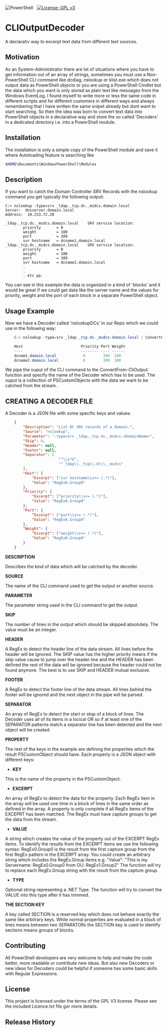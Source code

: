 ![PowerShell](https://img.shields.io/badge/powershell-5391FE?style=flat&logo=powershell&logoColor=white)&nbsp;&nbsp;&nbsp;[![License: GPL v3](https://img.shields.io/badge/License-GPLv3-green)](https://www.gnu.org/licenses/gpl-3.0)

# CLIOutputDecoder
A declarativ way to excerpt text data from different text sources.

## Motivation
As an System-Administrator there are lot of situations where you have to get information out of an array of strings, sometimes you must use a Non-PowerShell CLI command like dcdiag, nslookup or klist.exe which does not output data as PowerShell objects or you are using a PowerShell Cmdlet but the data which you want is only stored as plain text like messages from the Windows EventLog. I found myself to write more or less the same code in different scripts and for different customers in different ways and always remembering that I have written the same snipet already but dont want to start searching. So then the idea was born to convert text data into PowerShell objects in a declarative way and store the so called 'Decoders' in a dedicated directory i.e. into a PowerShell module.

## Installation
The installation is only a simple copy of the PowerShell module and save it where Autoloading feature is searching like
```PowerShell
$HOME\Documents\WindowsPowerShell\Modules
```

## Description
If you want to catch the Domain Controller SRV Records with the nslookup command you get typically the following output:
```
C:> nslookup -type=srv _ldap._tcp.dc._msdcs.domain.local
Server:  dnsserver.domain.local
Address:  10.233.72.20

_ldap._tcp.dc._msdcs.domain.local    SRV service location:
        priority       = 0
        weight         = 100
        port           = 389
        svr hostname   = dcname1.domain.local
_ldap._tcp.dc._msdcs.domain.local    SRV service location:
        priority       = 0
        weight         = 100
        port           = 389
        svr hostname   = dcname2.domain.local
        .
        .
        . etc pp.
```
You can see in this example the data is organized in a kind of 'blocks' and it would be great if we could get data like the server name and the values for priority, weight and the port of each block in a separate PowerShell object.

## Usage Example
Now we have a Decoder called 'nslookupDCs' in our Repo which we could use in the following way:

```PowerShell
	C:> nslookup -type=srv _ldap._tcp.dc._msdcs.domain.local | ConvertFrom-CLIOutput -Decoder nslookupDCs

	Host                          Priority Port Weight
	----                          -------- ---- ------
	dcnam1.domain.local            0        389  100
	dcname2.domain.local           0        389  100
```
We pipe the ouput of the CLI command to the ConvertFrom-CliOutput function and specify the name of the Decoder which has to be used. The ouput is a collection of PSCustomObjects with the data we want to be catched from the stream.

## CREATING A DECODER FILE
A Decoder is a JSON file with some specific keys and values:
```JSON
	{
		"Description": "List DC SRV records of a domain.",
		"Source": "nslookup",
		"Parameter": "-type=srv _ldap._tcp.dc._msdcs.<DomainName>",
		"Skip": 0,
		"Header": null,
		"Footer": null,
		"Separator": [
						"^\\s*$",
						"^_ldap\\._tcp\\.dc\\._msdcs"   
		],
		"Host": {
			"Excerpt": ["svr hostname\\s+= (.*)"],
			"Value": "RegEx0.Group0"
		},
		"Priority": {
			"Excerpt": ["priority\\s+= (.*)"],
			"Value": "RegEx0.Group0"
		},
		"Port": {
			"Excerpt": ["port\\s+= (.*)"],
			"Value": "RegEx0.Group0"
		},
		"Weight": {
			"Excerpt": ["weight\\s+= (.*)"],
			"Value": "RegEx0.Group0"
		}
	}
```
**DESCRIPTION**

Describes the kind of data which will be catched by the decoder.

**SOURCE**

The name of the CLI command used to get the output or another source.

**PARAMETER**

The parameter string used in the CLI command to get the output.

**SKIP**

The number of lines in the output which should be skipped absolutely. The value must be an integer.

**HEADER**

A RegEx to detect the header line of the data stream. All lines before the header will be ignored.
The SKIP value has the higher priority means if the skip value cause to jump over the header line 
and the HEADER has been defined the rest of the data will be ignored because the header could not be found anymore.
The best is to use SKIP and HEADER mutual exclusive.

**FOOTER**

A RegEx to detect the footer line of the data stream. All lines behind the footer will be ignored and the next object
in the pipe will be parsed.

**SEPARATOR**

An array of RegEx to detect the start or stop of a block of lines. The Decoder uses all of its items in a locical OR so if at least one of the SEPARATOR patterns match a separator line has been detected and the next object will be created.

**PROPERTY**

The rest of the keys in the example are defining the properties which the result PSCustomObject should have. Each property is a JSON object with different keys:

* **KEY**

This is the name of the property in the PSCustomObject.

* **EXCERPT**

An array of RegEx to detect the data for the property. Each RegEx item in the array will be used one time in a block of lines
in the same order as defined in the array. A property is only complete if all RegEx items of the EXCEPRT has been matched.
The RegEx must have capture groups to get the data from the stream.

* **VALUE**

A string which creates the value of the property out of the EXCERPT RegEx items. To identify the results from the EXCERPT items
we use the following syntax:
    RegEx0.Group0 is the result from the first capture group from the first RegEx pattern in the EXCERPT array.
You could create an arbitrary string which includes the RegEx.Group items e.g.
    "Value": "This is my Servername: RegEx0.Group0 from OU: RegEx1.Group2"
The function will try to replace each RegEx.Group string with the result from the capture group.

* **TYPE**

Optional string representing a .NET Type. The function will try to convert the VALUE into this type after it has trimmed.

**THE SECTION KEY**

A key called SECTION is a reserved key which does not behave exactly the same like arbitrary keys. While normal properties are evaluated
in a block of lines means between two SEPARATORs the SECTION key is used to identify sections means groups of blocks.



## Contributing
All PowerShell developers are very welcome to help and make the code better, more readable or contribute new ideas. But also new Decoders or new ideas for Decoders could be helpful if someone has some basic skills with Regular Expressions.


## License

This project is licensed under the terms of the GPL V3 license. Please see the included Licence.txt file gor more details.

## Release History
